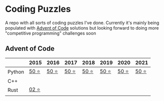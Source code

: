 # Coding Puzzles

A repo with all sorts of coding puzzles I've done.
Currently it's mainly being populated with [Advent of Code](https://adventofcode.com/) solutions but looking forward to doing more "competitive programming" challenges soon

## Advent of Code

|        | 2015                                                                                     | 2016                                                                                    | 2017                                                                                    | 2018                                                                                    | 2019                                                                                    | 2020                                                                                    | 2021                                                                                    |
|--------|------------------------------------------------------------------------------------------|-----------------------------------------------------------------------------------------|-----------------------------------------------------------------------------------------|-----------------------------------------------------------------------------------------|-----------------------------------------------------------------------------------------|-----------------------------------------------------------------------------------------|-----------------------------------------------------------------------------------------|
| Python | [50 ⭐](https://github.com/dmed256/coding-puzzles/tree/main/advent_of_code/python/2015)  | [50 ⭐](https://github.com/dmed256/coding-puzzles/tree/main/advent_of_code/python/2016) | [50 ⭐](https://github.com/dmed256/coding-puzzles/tree/main/advent_of_code/python/2017) | [50 ⭐](https://github.com/dmed256/coding-puzzles/tree/main/advent_of_code/python/2018) | [50 ⭐](https://github.com/dmed256/coding-puzzles/tree/main/advent_of_code/python/2019) | [50 ⭐](https://github.com/dmed256/coding-puzzles/tree/main/advent_of_code/python/2020) | [50 ⭐](https://github.com/dmed256/coding-puzzles/tree/main/advent_of_code/python/2021) |
| C++    |                                                                                          |                                                                                         |                                                                                         |                                                                                         |                                                                                         |                                                                                         |                                                                                         |
| Rust   | [02 ⭐](https://github.com/dmed256/coding-puzzles/tree/main/advent_of_code/rust/aoc2015) |                                                                                         |                                                                                         |                                                                                         |                                                                                         |                                                                                         |                                                                                         |

